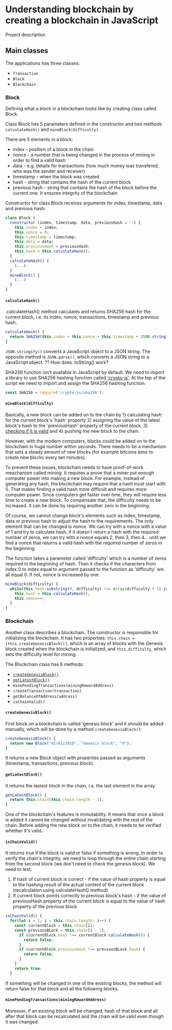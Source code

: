 # Understanding blockchain by creating a blockchain in JavaScript

Project description

## Main classes
The applications has three classes:
- `Transaction`
- `Block`
- `Blockchain`

### Block

Defining what a block in a blockchain looks like by creating class called Block.

Class Block has 5 parameters defined in the constructor and two methods `calculateHash()` and `mineBlock(difficulty)`.

There are 5 elements in a block:
- index - position of a block in the chain
- nonce - a number that is being changed in the process of mining in order to find a valid hash
- data - e.g. details for transactions (how much money was transfered, who was the sender and receiver)
- timestamp - when the block was created
- hash - string that contains the hash of the current block
- previous hash - string that contains the hash of the block before the current one. It ensures integrity of the blockchain

Constructor for class Block receives arguments for index, timestamp, data and previous hash:
```javascript
class Block {
  constructor (index, timestamp, data, previousHash = '') {
    this.index = index;
    this.nonce = 0;
    this.timestamp = timestamp;
    this.data = data;
    this.previousHash = previousHash;
    this.hash = this.calculateHash();
  }
  calculateHash() {
    (...)
  }
  mineBlock() {
    (...)
  }
}
```
#### `calculateHash()`
.calculateHash() method calculates and returns SHA256 hash for the current block, i.e. its index, nonce, transactions, timestamp and previous hash.
```javascript
calculateHash() {
  return SHA256(this.index + this.nonce + this.timestamp + JSON.stringify(this.data) + this.previousHash).toString();
}
```
`JSON.stringify()` converts a JavaScript object to a JSON string. The opposite method is `JSON.parse()`, which converts a JSON string to a JavaScript object.
?? How does .toString() work?

SHA256 function isn't available in JavaScript by default.
We need to import a library to use SHA256 hashing function called ['crypto-js'](https://www.npmjs.com/package/crypto-js).
At the top of the script we need to import and assign the SHA256 hashing function:
```javascript
const SHA256 = require('crypto-js/sha256');
```

#### `mineBlock(difficulty)`
Basically, a new block can be added on to the chain by 1) calculating hash for the current block's 'hash' property 2) assigning the value of the latest block's hash to the 'previousHash' property of the current block, 3) [checking if it is valid](#getlatestblock) and 4) pushing the new block to the chain.

However, with the modern computers, blocks could be added on to the blockchain in huge number within seconds. There needs to be a mechanism that sets a steady amount of new blocks (for example bitcoins aims to create new blocks every ten minutes). 

To prevent these issues, blockchain needs to have proof-of-work meachanism called mining. It requires a prove that a miner put enough computer power into making a new block.
For example, instead of generating any hash, the blockchain may require that a hash must start with 0. That makes finding a valid hash more difficult and requires more computer power. Since computers get faster over time, they will require less time to create a new block. To compensate that, the difficulty needs to be increased. It can be done by requiring another zero in the beginning.

Of course, we cannot change block's elements such as index, timestamp, data or previous hash to adjust the hash to the requirements. 
The only element that can be changed is nonce. We can try with a nonce with a value of 1 and try to calculate hash, if it doesn't return a hash with the required number of zeros, we can try with a nonce equals 2, then 3, then 4... until we find a nonce that returns a valid hash with the required number of zeros in the beginning. 

The function takes a parameter called 'difficulty' which is a number of zeros required in the beginning of hash. 
Then it checks if the characters from index 0 to index equal to argument passed to the function as 'difficulty' are all equal 0. If not, nonce is increased by one.
```javascript
mineBlock(difficulty) {
  while(this.hash.substring(0, difficulty) !== Array(difficulty + 1).join("0")) {
    this.hash = this.calculateHash();
    this.nonce++;
  }
}
```

### Blockchain

Another class describes a blockchain.
The constructor is responsible for initializing the blockchain.
It has two properties: `this.chain = [this.createGenesisBlock()]`, which is an array of blocks with the Genesis block created when the blockchain is initialized, and  `this.difficulty`, which sets the difficulty level for mining.

The Blockchain class has 6 methods:
- [`createGenesisBlock()`](#creategenesisblock)
- [`getLatestBlock()`](#getlatestblock)
-   `minePendingTransactions(miningRewardAddress)`
- `createTransaction(transaction)`
- `getBalanceOfAddress(address)`
- `isChainValid()`

#### `createGenesisBlock()`
First block on a blockchain is called 'genesis block' and it should be added manually, which will be done by a method `createGenesisBlock()`:
```javascript
createGenesisBlock() {
  return new Block("01/01/2018", "Genesis block", "0");
}
```
It returns a new Block object with properties passed as arguments (timestamp, transactions, previous block).

#### `getLatestBlock()`
It returns the lastest block in the chain, i.e. the last element in the array.
```javascript
getLatestBlock() {
  return this.chain[this.chain.length - 1];
}
```

One of the blockchain's features is immutability. It means that once a block is added it cannot be changed without invalidating with the rest of the chain.
Before adding the new block on to the chain, it needs to be verified whether it's valid.
#### `isChainValid()`
It returns true if the block is valid or false if something is wrong.
In order to verify the chain's integrity, we need to loop through the entire chain starting from the second block (we don't need to check the genesis block).
We need to test:
1) If hash of current block is correct - if the value of hash property is equal to the hashing result of the actual content of the current block (recalculation using calculateHash() method)
2) If current block points correctly to previous block's hash - if the value of previousHash property of the current block is equal to the value of hash property of the previous block
```javascript
isChainValid() {
  for(let i = 1; i < this.chain.length; i++) {
    const currentBlock = this.chain[i];
    const previousBLock = this.chain[i - 1];
      if (currentBlock.hash !== currentBlock.calculateHash()) {
        return false;
      }
      if (currentBlock.previousHash !== previousBLock.hash) {
        return false;
      }
    }
    return true;
  }
```
If something will be changed in one of the existing blocks, the method will return false for that block and all the following blocks.







#### `minePendingTransactions(miningRewardAddress)`




Moreover, if an existing block will be changed, hash of that block and all after that block can be recalculated and the chain will be valid even though it was changed.